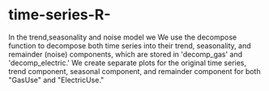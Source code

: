 # time-series-R-


In the trend,seasonality and noise model we  We use the decompose function to decompose both time series into their trend, seasonality, and remainder (noise) components, which are stored in 'decomp_gas' and 'decomp_electric.'
We create separate plots for the original time series, trend component, seasonal component, and remainder component for both "GasUse" and "ElectricUse."
